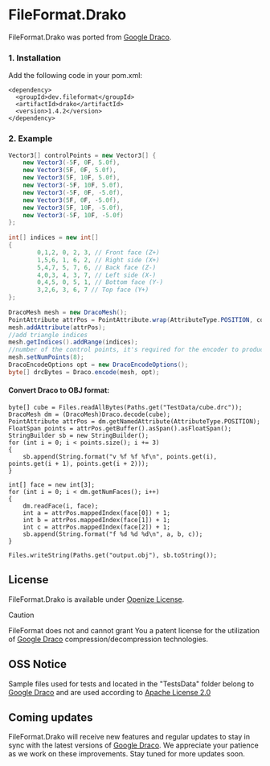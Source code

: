 # FileFormat.Drako


FileFormat.Drako was ported from [Google Draco](https://github.com/google/draco).


### 1. Installation

Add the following code in your pom.xml:
```
<dependency>
  <groupId>dev.fileformat</groupId>
  <artifactId>drako</artifactId>
  <version>1.4.2</version>
</dependency>
```


### 2. Example

```csharp
Vector3[] controlPoints = new Vector3[] {
    new Vector3(-5F, 0F, 5.0f),
    new Vector3(5F, 0F, 5.0f),
    new Vector3(5F, 10F, 5.0f),
    new Vector3(-5F, 10F, 5.0f),
    new Vector3(-5F, 0F, -5.0f),
    new Vector3(5F, 0F, -5.0f),
    new Vector3(5F, 10F, -5.0f),
    new Vector3(-5F, 10F, -5.0f)
};
        
int[] indices = new int[]
{
        0,1,2, 0, 2, 3, // Front face (Z+)
        1,5,6, 1, 6, 2, // Right side (X+)
        5,4,7, 5, 7, 6, // Back face (Z-)
        4,0,3, 4, 3, 7, // Left side (X-)
        0,4,5, 0, 5, 1, // Bottom face (Y-)
        3,2,6, 3, 6, 7 // Top face (Y+)
};
        
DracoMesh mesh = new DracoMesh();
PointAttribute attrPos = PointAttribute.wrap(AttributeType.POSITION, controlPoints);
mesh.addAttribute(attrPos);
//add triangle indices
mesh.getIndices().addRange(indices);
//number of the control points, it's required for the encoder to produce correct result.
mesh.setNumPoints(8);
DracoEncodeOptions opt = new DracoEncodeOptions();
byte[] drcBytes = Draco.encode(mesh, opt);
```

#### Convert Draco to OBJ format:
```
byte[] cube = Files.readAllBytes(Paths.get("TestData/cube.drc"));
DracoMesh dm = (DracoMesh)Draco.decode(cube);
PointAttribute attrPos = dm.getNamedAttribute(AttributeType.POSITION);
FloatSpan points = attrPos.getBuffer().asSpan().asFloatSpan();
StringBuilder sb = new StringBuilder();
for (int i = 0; i < points.size(); i += 3)
{
    sb.append(String.format("v %f %f %f\n", points.get(i), points.get(i + 1), points.get(i + 2)));
}

int[] face = new int[3];
for (int i = 0; i < dm.getNumFaces(); i++)
{
    dm.readFace(i, face);
    int a = attrPos.mappedIndex(face[0]) + 1;
    int b = attrPos.mappedIndex(face[1]) + 1;
    int c = attrPos.mappedIndex(face[2]) + 1;
    sb.append(String.format("f %d %d %d\n", a, b, c));
}

Files.writeString(Paths.get("output.obj"), sb.toString());
```


## License
FileFormat.Drako is available under [Openize License](LICENSE).
> [!CAUTION]
> FileFormat does not and cannot grant You a patent license for the utilization of [Google Draco](https://github.com/google/draco) compression/decompression technologies.

## OSS Notice
Sample files used for tests and located in the "TestsData" folder belong to [Google Draco](https://github.com/google/draco) and are used according to [Apache License 2.0](https://github.com/google/draco/blob/main/LICENSE)


## Coming updates
FileFormat.Drako will receive new features and regular updates to stay in sync with the latest versions of [Google Draco](https://github.com/google/draco). We appreciate your patience as we work on these improvements. Stay tuned for more updates soon.

